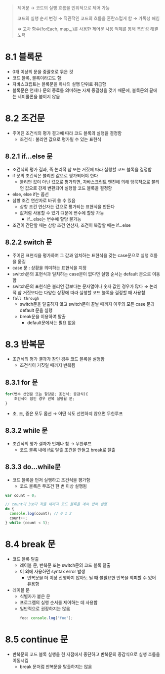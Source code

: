 > 제어문 → 코드의 실행 흐름을 인위적으로 제어 가능
>
> 코드의 실행 순서 변경 → 직관적인 코드의 흐름을 혼란스럽게 함 → 가독성 해침
>
> ⇒ 고차 함수(forEach, map,,,)를 사용한 제어문 사용 억제를 통해 복잡성 해결 노력

# 8.1 블록문

- 0개 이상의 문을 중괄호로 묶은 것
- 코드 블록, 블록이라고도 함
- 자바스크립트는 블록문을 하나의 실행 단위로 취급함
- 블록문은 언제나 문의 종료를 의미하는 자체 종결성을 갖기 때문에, 블록문의 끝에는 세미콜론을 붙이지 않음

# 8.2 조건문

- 주어진 조건식의 평가 결과에 따라 코드 블록의 실행을 결정함
  - 조건식 : 불리언 값으로 평가될 수 있는 표현식

## 8.2.1 if…else 문

- 조건식의 평가 결과, 즉 논리적 참 또는 거짓에 따라 실행할 코드 블록을 결정함
- if 문의 조건식은 불리언 값으로 평가되어야 한다
  - 불리언 값이 아닌 값으로 평가되면, 자바스크립트 엔진에 의해 암묵적으로 불리언 값으로 강제 변환되어 실행할 코드 블록을 결정함
- else, else if는 옵션
- 삼항 조건 연산자로 바꿔 쓸 수 있음
  - 삼항 조건 연산자는 값으로 평가되는 표현식을 만든다
  - 값처럼 사용할 수 있기 떄문에 변수에 할당 가능
    - if…else는 변수에 할당 불가능
- 조건이 간단할 때는 삼항 조건 연산자, 조건이 복잡할 때는 if…else

## 8.2.2 switch 문

- 주어진 표현식을 평가하여 그 값과 일치하는 표현식을 갖는 case문으로 실행 흐름을 옮김
- case 문 : 상황을 의미하는 표현식을 지정
- switch문의 표현식과 일치하는 case문이 없다면 실행 순서는 default 문으로 이동함
- switch문의 표현식은 불리언 값보다는 문자열이나 숫자 값인 경우가 많다
  ⇒ 논리적 참 거짓보다는 다양한 상황에 따라 실행할 코드 블록을 결정할 때 사용함
- `fall through`
  - switch문을 탈출하지 않고 switch문이 끝날 때까지 이후의 모든 case 문과 default 문을 실행
  - break문을 이용하여 탈출
    - default문에서는 필요 없음

# 8.3 반복문

- 조건식의 평가 결과가 참인 경우 코드 블록을 실행함
  - 조건식이 거짓일 때까지 반복됨

## 8.3.1 for 문

```jsx
for(변수 선언문 또는 할당문; 조건식; 증감식){
	조건식이 참인 경우 반복 실행될 문;
}
```

- 초, 조, 증은 모두 옵션 → 어떤 식도 선언하지 않으면 무한루프

## 8.3.2 while 문

- 조건식의 평가 결과가 언제나 참 → 무한루프
  - 코드 블록 내에 if로 탈출 조건을 만들고 break로 탈출

## 8.3.3 do…while문

- 코드 블록을 먼저 실행하고 조건식을 평가함
  - 코드 블록은 무조건 한 번 이상 실행됨

```jsx
var count = 0;

// count가 3보다 작을 때까지 코드 블록을 계속 반복 실행
do {
  console.log(count); // 0 1 2
  count++;
} while (count < 3);
```

# 8.4 break 문

- 코드 블록 탈출
  - 레이블 문, 반복문 또는 switch문의 코드 블록 탈출
  - 이 외에 사용하면 syntax error 발생
    - 반복문을 더 이상 진행하지 않아도 될 때 불필요한 반복을 회피할 수 있어 유용함
- 레이블 문
  - 식별자가 붙은 문
  - 프로그램의 실행 순서를 제어하는 데 사용함
  - 일반적으로 권장하지는 않음
    ```jsx
    foo: console.log("foo");
    ```

# 8.5 continue 문

- 반복문의 코드 블록 실행을 현 지점에서 중단하고 반복문의 증감식으로 실행 흐름을 이동시킴
  - break 문처럼 반복문을 탈출하지는 않음
